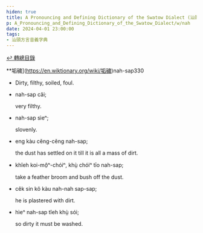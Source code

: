 ```yaml
---
hiden: true
title: A Pronouncing and Defining Dictionary of the Swatow Dialect (汕頭方言音義字典) / nah
p: A_Pronouncing_and_Defining_Dictionary_of_the_Swatow_Dialect/w/nah
date: 2024-04-01 23:00:00
tags: 
- 汕頭方言音義字典
---
```


[↩️ 轉總目錄](/A_Pronouncing_and_Defining_Dictionary_of_the_Swatow_Dialect)


**垢穢](https://en.wiktionary.org/wiki/垢穢)nah-sap330
- Dirty, filthy, soiled, foul.

- nah-sap căi;

  very filthy.

- nah-sap sìeⁿ;

  slovenly.

- eng kàu cĕng-cĕng nah-sap;

  the dust has settled on it till it is all a mass of dirt.

- khîeh koi-mô̤ⁿ-chóiⁿ, khṳ̀ chóiⁿ tīo nah-sap;

  take a feather broom and bush off the dust.

- cêk sin kô kàu nah-nah sap-sap;

  he is plastered with dirt.

- hìeⁿ nah-sap tîeh khṳ̀ sói;

  so dirty it must be washed.